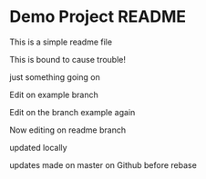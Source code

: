 # Demo Project README

This is a simple readme file

This is bound to cause trouble!

just something going on

Edit on example branch

Edit on the branch example again

Now editing on readme branch

updated locally

updates made on master on Github before rebase
